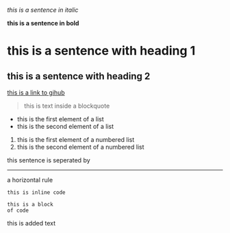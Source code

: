 *this is a sentence in italic*

**this is a sentence in bold**

# this is a sentence with heading 1

## this is a sentence with heading 2

[this is a link to gihub](https://www.github.com)

> this is text inside a blockquote

* this is the first element of a list
* this is the second element of a list

1. this is the first element of a numbered list
2. this is the second element of a numbered list

this sentence is seperated by

---

a horizontal rule

`this is inline code`

```
this is a block
of code
```

this is added text
